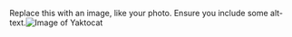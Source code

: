 Replace this with an image, like your photo. Ensure you include some alt-text.![Image of Yaktocat](https://octodex.github.com/images/yaktocat.png)



